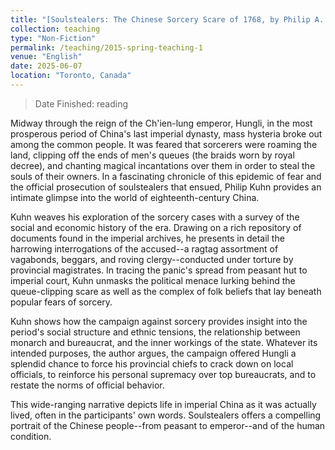 ```yaml
---
title: "[Soulstealers: The Chinese Sorcery Scare of 1768, by Philip A. Kuhn](https://www.goodreads.com/book/show/61543.Soulstealers) <br/><img src='/images/202506-Soulstealer.jpg' width='200' height='300'>"
collection: teaching
type: "Non-Fiction"
permalink: /teaching/2015-spring-teaching-1
venue: "English"
date: 2025-06-07
location: "Toronto, Canada"
---
```

> Date Finished: reading

Midway through the reign of the Ch'ien-lung emperor, Hungli, in the most prosperous period of China's last imperial dynasty, mass hysteria broke out among the common people. It was feared that sorcerers were roaming the land, clipping off the ends of men's queues (the braids worn by royal decree), and chanting magical incantations over them in order to steal the souls of their owners. In a fascinating chronicle of this epidemic of fear and the official prosecution of soulstealers that ensued, Philip Kuhn provides an intimate glimpse into the world of eighteenth-century China.

Kuhn weaves his exploration of the sorcery cases with a survey of the social and economic history of the era. Drawing on a rich repository of documents found in the imperial archives, he presents in detail the harrowing interrogations of the accused--a ragtag assortment of vagabonds, beggars, and roving clergy--conducted under torture by provincial magistrates. In tracing the panic's spread from peasant hut to imperial court, Kuhn unmasks the political menace lurking behind the queue-clipping scare as well as the complex of folk beliefs that lay beneath popular fears of sorcery.

Kuhn shows how the campaign against sorcery provides insight into the period's social structure and ethnic tensions, the relationship between monarch and bureaucrat, and the inner workings of the state. Whatever its intended purposes, the author argues, the campaign offered Hungli a splendid chance to force his provincial chiefs to crack down on local officials, to reinforce his personal supremacy over top bureaucrats, and to restate the norms of official behavior.

This wide-ranging narrative depicts life in imperial China as it was actually lived, often in the participants' own words. Soulstealers offers a compelling portrait of the Chinese people--from peasant to emperor--and of the human condition.
